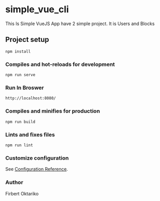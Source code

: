 # simple_vue_cli
This Is Simple VueJS App have 2 simple project. It is Users and Blocks

## Project setup
```
npm install
```

### Compiles and hot-reloads for development
```
npm run serve
```

### Run In Broswer
```
http://localhost:8080/
```

### Compiles and minifies for production
```
npm run build
```

### Lints and fixes files
```
npm run lint
```

### Customize configuration
See [Configuration Reference](https://cli.vuejs.org/config/).

### Author 
Firbert Oktariko

